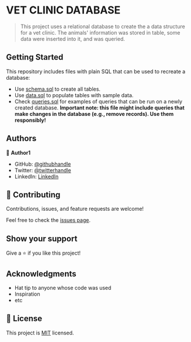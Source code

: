# VET CLINIC DATABASE

> This project uses a relational database to create the a data structure for a vet clinic. The animals' information was stored in table, some data were inserted into it, and was queried.


## Getting Started

This repository includes files with plain SQL that can be used to recreate a database:

- Use [schema.sql](./schema.sql) to create all tables.
- Use [data.sql](./data.sql) to populate tables with sample data.
- Check [queries.sql](./queries.sql) for examples of queries that can be run on a newly created database. **Important note: this file might include queries that make changes in the database (e.g., remove records). Use them responsibly!**


## Authors

👤 **Author1**

- GitHub: [@githubhandle](https://github.com/KingsleyIbe)
- Twitter: [@twitterhandle](https://twitter.com/ibekingsley2)
- LinkedIn: [LinkedIn](https://www.linkedin.com/in/kingsley-ibe/)


## 🤝 Contributing

Contributions, issues, and feature requests are welcome!

Feel free to check the [issues page](https://github.com/KingsleyIbe/vet-clinic-database/issues).

## Show your support

Give a ⭐️ if you like this project!

## Acknowledgments


- Hat tip to anyone whose code was used
- Inspiration
- etc

## 📝 License

This project is [MIT](./MIT.md) licensed.

